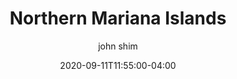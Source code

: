 ---
date: 2020-09-11T11:55:00-04:00
title: "Northern Mariana Islands"
ab: "MP"
seo_title: " Contact Northern Mariana Islands Governor"
description: Contact Northern Mariana Islands Governor
author: john shim
url: /northern-mariana-islands/
weight: 1
---